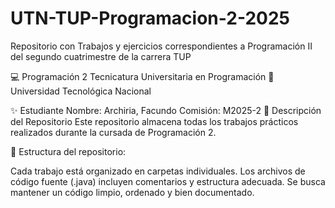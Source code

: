 # UTN-TUP-Programacion-2-2025
Repositorio con Trabajos y ejercicios correspondientes a Programación II del segundo cuatrimestre de la carrera TUP

💻 Programación 2
Tecnicatura Universitaria en Programación
📍 Universidad Tecnológica Nacional

✨ Estudiante
Nombre: Archiria, Facundo
Comisión: M2025-2
📂 Descripción del Repositorio
Este repositorio almacena todas los trabajos prácticos realizados durante la cursada de Programación 2.

📌 Estructura del repositorio:

Cada trabajo está organizado en carpetas individuales.
Los archivos de código fuente (.java) incluyen comentarios y estructura adecuada.
Se busca mantener un código limpio, ordenado y bien documentado.
